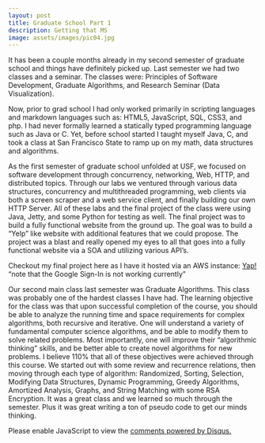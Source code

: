```yaml
---
layout: post
title: Graduate School Part 1
description: Getting that MS
image: assets/images/pic04.jpg
---
```

It has been a couple months already in my second semester of graduate school and things have definitely picked up. Last semester we had two classes and a seminar. The classes were: Principles of Software Development, Graduate Algorithms, and Research Seminar (Data Visualization).

Now, prior to grad school I had only worked primarily in scripting languages and markdown languages such as: HTML5, JavaScript, SQL, CSS3, and php.  I had never formally learned a statically typed programming language such as Java or C. Yet, before school started I taught myself Java, C, and took a class at San Francisco State to ramp up on my math, data structures and algorithms.  

As the first semester of graduate school unfolded at USF, we focused on software development through concurrency, networking, Web, HTTP, and distributed topics. Through our labs we ventured through various data structures, concurrency and multithreaded programming, web clients via both a screen scraper and a web service client, and finally building our own HTTP Server.  All of these labs and the final project of the class were using Java, Jetty, and some Python for testing as well.  The final project was to build a fully functional website from the ground up. The goal was to build a “Yelp” like website with additional features that we could propose. The project was a blast and really opened my eyes to all that goes into a fully functional website via a SOA and utilizing various API’s. 

Checkout my final project here as I have it hosted via an AWS instance: [Yap!](http://ec2-54-213-5-159.us-west-2.compute.amazonaws.com:9050/yap)
“note that the Google Sign-In is not working currently”

Our second main class last semester was Graduate Algorithms. This class was probably one of the hardest classes I have had. The learning objective for the class was that upon successful completion of the course, you should be able to analyze the running time and space requirements for complex algorithms, both recursive and iterative. One will understand a variety of fundamental computer science algorithms, and be able to modify them to solve related problems. Most importantly, one will improve their “algorithmic thinking” skills, and be better able to create novel algorithms for new problems. I believe 110% that all of these objectives were achieved through this course. We started out with some review and recurrence relations, then moving through each type of algorithm: Randomized, Sorting, Selection, Modifying Data Structures, Dynamic Programming, Greedy Algorithms, Amortized Analysis, Graphs, and String Matching with some RSA Encryption. It was a great class and we learned so much through the semester. Plus it was great writing a ton of pseudo code to get our minds thinking. 


<div id="disqus_thread"></div>
<script>
/**
* RECOMMENDED CONFIGURATION VARIABLES: EDIT AND UNCOMMENT THE SECTION BELOW TO INSERT DYNAMIC VALUES FROM YOUR PLATFORM OR CMS.
* LEARN WHY DEFINING THESE VARIABLES IS IMPORTANT: https://disqus.com/admin/universalcode/#configuration-variables
*/
/*
var disqus_config = function () {
this.page.url = PAGE_URL; // Replace PAGE_URL with your page's canonical URL variable
this.page.identifier = PAGE_IDENTIFIER; // Replace PAGE_IDENTIFIER with your page's unique identifier variable
};
*/
(function() { // DON'T EDIT BELOW THIS LINE
var d = document, s = d.createElement('script');

s.src = '//jaketarnow.disqus.com/embed.js';

s.setAttribute('data-timestamp', +new Date());
(d.head || d.body).appendChild(s);
})();
</script>
<noscript>Please enable JavaScript to view the <a href="https://disqus.com/?ref_noscript" rel="nofollow">comments powered by Disqus.</a></noscript>
